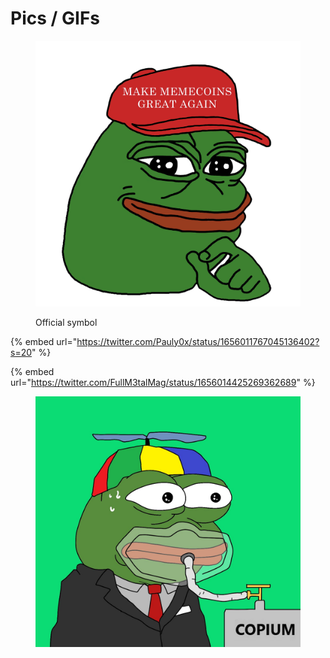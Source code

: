 # Pics / GIFs

<figure><img src=".gitbook/assets/mmga1.webp" alt=""><figcaption><p>Official symbol</p></figcaption></figure>

{% embed url="https://twitter.com/Pauly0x/status/1656011767045136402?s=20" %}

{% embed url="https://twitter.com/FullM3talMag/status/1656014425269362689" %}

<figure><img src=".gitbook/assets/pepe-copium.jpg" alt=""><figcaption></figcaption></figure>

